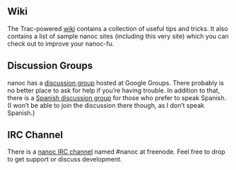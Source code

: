 Wiki
-----

The Trac-powered [wiki](http://projects.stoneship.org/trac/nanoc) contains a collection of useful tips and tricks. It also contains a list of sample nanoc sites (including this very site) which you can check out to improve your nanoc-fu.

Discussion Groups
-----

nanoc has a [discussion group](http://groups.google.com/group/nanoc) hosted at Google Groups. There probably is no better place to ask for help if you’re having trouble. In addition to that, there is a [Spanish discussion group](http://groups.google.com/group/nanoc-es) for those who prefer to speak Spanish. (I won’t be able to join the discussion there though, as I don’t speak Spanish.)

IRC Channel
-----

There is a [nanoc IRC channel](irc://chat.freenode.net/#nanoc) named #nanoc at freenode. Feel free to drop to get support or discuss development.
